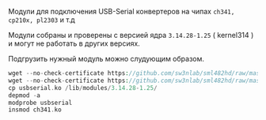 Модули для подключения USB-Serial конвертеров на чипах `ch341, cp210x, pl2303` и т.д

Модули собраны и проверены с версией ядра `3.14.28-1.25` ( kernel314 ) и могут не работать в других версиях.

Подгрузить нужный модуль можно слудующим образом.

```php
wget --no-check-certificate https://github.com/sw3nlab/sml482hd/raw/master/Jessie_update/MODULES/usbserial.ko
wget --no-check-certificate https://github.com/sw3nlab/sml482hd/raw/master/Jessie_update/MODULES/ch341.ko
cp usbserial.ko /lib/modules/3.14.28-1.25/
depmod -a
modprobe usbserial
insmod ch341.ko
```
